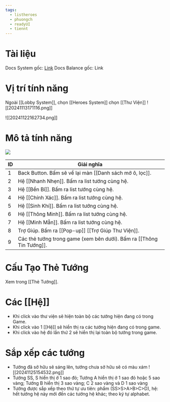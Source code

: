 ```yaml
---
tags:
  - listheroes
  - phuongch
  - readyUI
  - tiennt
---
```

# Tài liệu
Docs System gốc: [Link](https://docs.google.com/document/d/11iSxHZKzCREEeGZKeWiexOmeeGqBtYArLeK8eJP8d30/edit?tab=t.0)
Docs Balance gốc: Link

# Vị trí tính năng
Ngoài [[Lobby System]], chọn [[Heroes System]] chọn [[Thư Viện]]
![[20241113171116.png]]

![[20241122162734.png]]
# Mô tả tính năng
![](https://lh7-rt.googleusercontent.com/docsz/AD_4nXdGgqFWXXQI4VN9CCtkFGpAbLyu7_tdEzB6Fzw2OqeTqBH2nl2fb2ohE8yvOzRnd1PZD_GlhzqWaz8xgg35PdhxDTu0AaIPYeAsNxOCGgcfsWerLWPievGbLbPR-dJyqx-w8Ubr9Q?key=1QTItEX_bvJegcvo6Pbt8NTX)

| ID  | Giải nghĩa                                                           |
| --- | -------------------------------------------------------------------- |
| 1   | Back Button. Bấm sẽ về lại màn [[Danh sách mở ô, lọc]].              |
| 2   | Hệ [[Nhanh Nhẹn]]. Bấm ra list tướng cùng hệ.                        |
| 3   | Hệ [[Bền Bỉ]]. Bấm ra list tướng cùng hệ.                            |
| 4   | Hệ [[Chính Xác]]. Bấm ra list tướng cùng hệ.                         |
| 5   | Hệ [[Sinh Khí]]. Bấm ra list tướng cùng hệ.                          |
| 6   | Hệ [[Thông Minh]]. Bấm ra list tướng cùng hệ.                        |
| 7   | Hệ [[Minh Mẫn]]. Bấm ra list tướng cùng hệ.                          |
| 8   | Trợ Giúp. Bấm ra [[Pop-up]] [[Trợ Giúp Thư Viện]].                   |
| 9   | Các thẻ tướng trong game (xem bên dưới). Bấm ra [[Thông Tin Tướng]]. |
# Cấu Tạo Thẻ Tướng
Xem trong [[Thẻ Tướng]].

# Các [[Hệ]]
- Khi click vào thư viện sẽ hiện toàn bộ các tướng hiện đang có trong Game.
- Khi click vào 1 [[Hệ]] sẽ hiển thị ra các tướng hiện đang có trong game.
- Khi click vào hệ đó lần thứ 2 sẽ hiển thị lại toàn bộ tướng trong game.
# Sắp xếp các tướng
- Tướng đã sở hữu sẽ sáng lên, tướng chưa sở hữu sẽ có màu xám
![[20241125154532.png]]
- Tướng SS, S hiển thị ở 1 sao đỏ; Tướng A hiển thị ở 1 sao đỏ hoặc 5 sao vàng; Tướng B hiển thị 3 sao vàng; C 2 sao vàng và D 1 sao vàng
- Tướng được sắp xếp theo thứ tự ưu tiên: phẩm (SS>S>A>B>C>D), hệ: hết tướng hệ này mới đến các tướng hệ khác; theo ký tự alphabet.


 